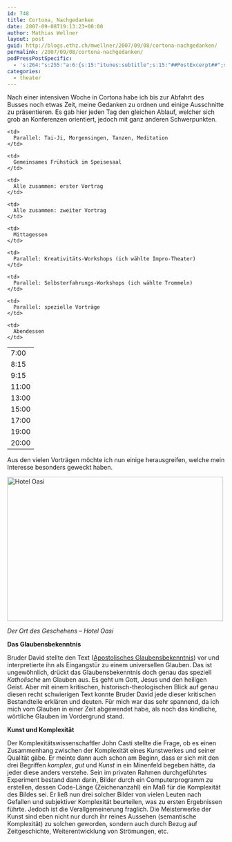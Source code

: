```yaml
---
id: 748
title: Cortona, Nachgedanken
date: 2007-09-08T19:13:23+00:00
author: Mathias Wellner
layout: post
guid: http://blogs.ethz.ch/mwellner/2007/09/08/cortona-nachgedanken/
permalink: /2007/09/08/cortona-nachgedanken/
podPressPostSpecific:
  - 's:264:"s:255:"a:6:{s:15:"itunes:subtitle";s:15:"##PostExcerpt##";s:14:"itunes:summary";s:15:"##PostExcerpt##";s:15:"itunes:keywords";s:17:"##WordPressCats##";s:13:"itunes:author";s:10:"##Global##";s:15:"itunes:explicit";s:7:"Default";s:12:"itunes:block";s:7:"Default";}";";'
categories:
  - theater
---
```

Nach einer intensiven Woche in Cortona habe ich bis zur Abfahrt des Busses noch etwas Zeit, meine Gedanken zu ordnen und einige Ausschnitte zu präsentieren. Es gab hier jeden Tag den gleichen Ablauf, welcher sich grob an Konferenzen orientiert, jedoch mit ganz anderen Schwerpunkten.

<table>
  <tr>
    <td>
      7:00
    </td>
    
    <td>
      Parallel: Tai-Ji, Morgensingen, Tanzen, Meditation
    </td>
  </tr>
  
  <tr>
    <td>
      8:15
    </td>
    
    <td>
      Gemeinsames Frühstück im Speisesaal
    </td>
  </tr>
  
  <tr>
    <td>
      9:15
    </td>
    
    <td>
      Alle zusammen: erster Vortrag
    </td>
  </tr>
  
  <tr>
    <td>
      11:00
    </td>
    
    <td>
      Alle zusammen: zweiter Vortrag
    </td>
  </tr>
  
  <tr>
    <td>
      13:00
    </td>
    
    <td>
      Mittagessen
    </td>
  </tr>
  
  <tr>
    <td>
      15:00
    </td>
    
    <td>
      Parallel: Kreativitäts-Workshops (ich wählte Impro-Theater)
    </td>
  </tr>
  
  <tr>
    <td>
      17:00
    </td>
    
    <td>
      Parallel: Selbsterfahrungs-Workshops (ich wählte Trommeln)
    </td>
  </tr>
  
  <tr>
    <td>
      19:00
    </td>
    
    <td>
      Parallel: spezielle Vorträge
    </td>
  </tr>
  
  <tr>
    <td>
      20:00
    </td>
    
    <td>
      Abendessen
    </td>
  </tr>
</table>

Aus den vielen Vorträgen möchte ich nun einige herausgreifen, welche mein Interesse besonders geweckt haben.

[<img src="http://farm2.static.flickr.com/1369/1351479660_298208c511.jpg" width="500" height="334" alt="Hotel Oasi" />](http://www.flickr.com/photos/mwellner/1351479660/ "Photo Sharing")
  
_Der Ort des Geschehens &#8211; Hotel Oasi_

**Das Glaubensbekenntnis**

Bruder David stellte den Text ([Apostolisches Glaubensbekenntnis](http://de.wikipedia.org/wiki/Apostolisches_Glaubensbekenntnis)) vor und interpretierte ihn als Eingangstür zu einem universellen Glauben. Das ist ungewöhnlich, drückt das Glaubensbekenntnis doch genau das speziell _Katholische_ am Glauben aus. Es geht um Gott, Jesus und den heiligen Geist. Aber mit einem kritischen, historisch-theologischen Blick auf genau diesen recht schwierigen Text konnte Bruder David jede dieser kritischen Bestandteile erklären und deuten. Für mich war das sehr spannend, da ich mich vom Glauben in einer Zeit abgewendet habe, als noch das kindliche, wörtliche Glauben im Vordergrund stand.

**Kunst und Komplexität**

Der Komplexitätswissenschaftler John Casti stellte die Frage, ob es einen Zusammenhang zwischen der Komplexität eines Kunstwerkes und seiner Qualität gäbe. Er meinte dann auch schon am Beginn, dass er sich mit den drei Begriffen _komplex_, _gut_ und _Kunst_ in ein Minenfeld begeben hätte, da jeder diese anders verstehe. Sein im privaten Rahmen durchgeführtes Experiment bestand dann darin, Bilder durch ein Computerprogramm zu erstellen, dessen Code-Länge (Zeichenanzahl) ein Maß für die Komplexität des Bildes sei. Er ließ nun drei solcher Bilder von vielen Leuten nach Gefallen und subjektiver Komplexität beurteilen, was zu ersten Ergebnissen führte. Jedoch ist die Verallgemeinerung fraglich. Die Meisterwerke der Kunst sind eben nicht nur durch ihr reines Aussehen (semantische Komplexität) zu solchen geworden, sondern auch durch Bezug auf Zeitgeschichte, Weiterentwicklung von Strömungen, etc.